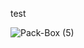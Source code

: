 <p>test</p>

![Pack-Box (5)](https://github.com/OvinduPathiraja/Printing-and-Packaging/assets/128158494/d4df3175-0904-43e9-aeee-00d7eaeab32a)

